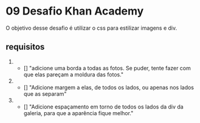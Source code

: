 # 09 Desafio Khan Academy
O objetivo desse desafio é utilizar o css para estilizar imagens e div. 
## requisitos 
1. - [] "adicione uma borda a todas as fotos. Se puder, tente fazer com que elas pareçam a moldura das fotos."
2. - [] "Adicione margem a elas, de todos os lados, ou apenas nos lados que as separam"
3. - [] "Adicione espaçamento em torno de todos os lados da div da galeria, para que a aparência fique melhor."
